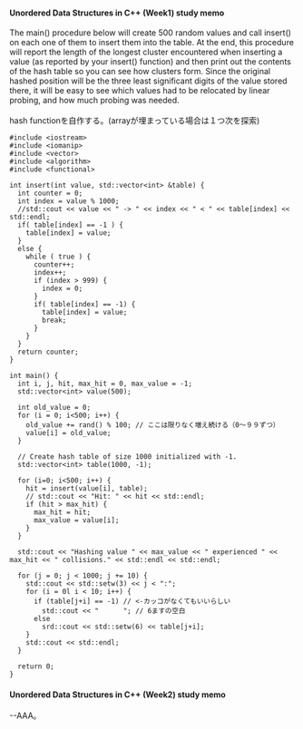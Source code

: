 #### Unordered Data Structures in C++ (Week1) study memo
The main() procedure below will create 500 random values and call insert() on each one of them to insert them into the table. At the end, this procedure will report the length of the longest cluster encountered when inserting a value (as reported by your insert() function) and then print out the contents of the hash table so you can see how clusters form. Since the original hashed position will be the three least significant digits of the value stored there, it will be easy to see which values had to be relocated by linear probing, and how much probing was needed.<br>
<br>
hash functionを自作する。(arrayが埋まっている場合は１つ次を探索)
```
#include <iostream>
#include <iomanip>
#include <vector>
#include <algorithm>
#include <functional>

int insert(int value, std::vector<int> &table) {
  int counter = 0;
  int index = value % 1000;
  //std::cout << value << " -> " << index << " < " << table[index] << std::endl;
  if( table[index] == -1 ) {
    table[index] = value;
  }
  else {
    while ( true ) {
      counter++;
      index++;
      if (index > 999) {
        index = 0;
      }
      if( table[index] == -1) {
        table[index] = value;
        break;
      }
    }
  }
  return counter;
}

int main() {
  int i, j, hit, max_hit = 0, max_value = -1;
  std::vector<int> value(500);
  
  int old_value = 0;
  for (i = 0; i<500; i++) {
    old_value += rand() % 100; // ここは限りなく増え続ける（0〜９９ずつ）
    value[i] = old_value;
  }

  // Create hash table of size 1000 initialized with -1.
  std::vector<int> table(1000, -1);
  
  for (i=0; i<500; i++) {
    hit = insert(value[i], table);
    // std::cout << "Hit: " << hit << std::endl;
    if (hit > max_hit) {
      max_hit = hit;
      max_value = value[i];
    }
  }
  
  std::cout << "Hashing value " << max_value << " experienced " << max_hit << " collisions." << std::endl << std::endl;
  
  for (j = 0; j < 1000; j += 10) {
    std::cout << std::setw(3) << j < ":";
    for (i = 0l i < 10; i++) {
      if (table[j+i] == -1) // <-カッコがなくてもいいらしい
        std::cout << "      "; // 6ますの空白
      else
        srd::cout << std::setw(6) << table[j+i];
    }
    std::cout << std::endl;
  }
  
  return 0;
}
```

#### Unordered Data Structures in C++ (Week2) study memo
--AAA。

```

```
